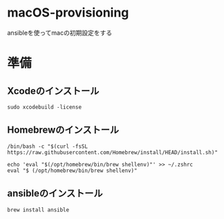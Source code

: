 # macOS-provisioning
ansibleを使ってmacの初期設定をする

# 準備
## Xcodeのインストール

```shell
sudo xcodebuild -license
```

## Homebrewのインストール

```shell
/bin/bash -c "$(curl -fsSL https://raw.githubusercontent.com/Homebrew/install/HEAD/install.sh)"

echo 'eval "$(/opt/homebrew/bin/brew shellenv)"' >> ~/.zshrc
eval "$ (/opt/homebrew/bin/brew shellenv)"
```

## ansibleのインストール

```shell
brew install ansible
```
